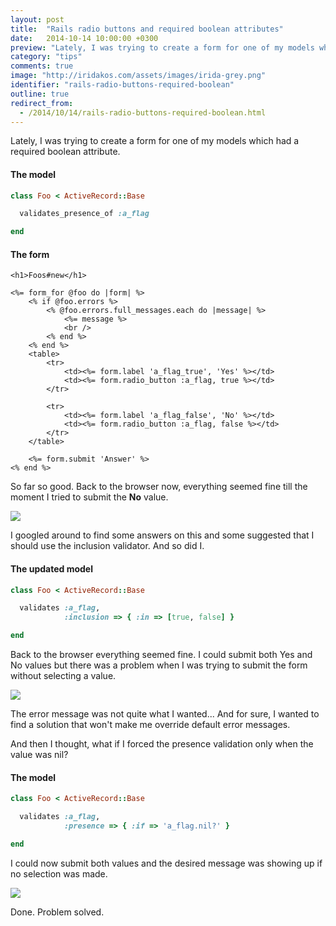 ```yaml
---
layout: post
title:  "Rails radio buttons and required boolean attributes"
date:   2014-10-14 10:00:00 +0300
preview: "Lately, I was trying to create a form for one of my models which had a required boolean attribute."
category: "tips"
comments: true
image: "http://iridakos.com/assets/images/irida-grey.png"
identifier: "rails-radio-buttons-required-boolean"
outline: true
redirect_from:
  - /2014/10/14/rails-radio-buttons-required-boolean.html
---
```


Lately, I was trying to create a form for one of my models which had a required boolean attribute.

#### The model

``` ruby
class Foo < ActiveRecord::Base

  validates_presence_of :a_flag

end
```

#### The form

``` erb
<h1>Foos#new</h1>

<%= form_for @foo do |form| %>
    <% if @foo.errors %>
        <% @foo.errors.full_messages.each do |message| %>
            <%= message %>
            <br />
        <% end %>
    <% end %>
    <table>
        <tr>
            <td><%= form.label 'a_flag_true', 'Yes' %></td>
            <td><%= form.radio_button :a_flag, true %></td>
        </tr>

        <tr>
            <td><%= form.label 'a_flag_false', 'No' %></td>
            <td><%= form.radio_button :a_flag, false %></td>
        </tr>
    </table>

    <%= form.submit 'Answer' %>
<% end %>
```

So far so good.
Back to the browser now, everything seemed fine till the moment I tried to submit the **No** value.

![](http://1.bp.blogspot.com/-X73vr-AiqOk/VN70XfW0AXI/AAAAAAAABAY/F6o4ZzhrcAk/s1600/no-blank-error.png)

I googled around to find some answers on this and some suggested that I should use the inclusion validator. And so did I.

#### The updated model

``` ruby
class Foo < ActiveRecord::Base

  validates :a_flag,
            :inclusion => { :in => [true, false] }

end
```

Back to the browser everything seemed fine. I could submit both Yes and No values but there was a problem when I was trying to submit the form without selecting a value.

![](http://1.bp.blogspot.com/-EXTVFLg_Ht0/VN743cdp_GI/AAAAAAAABAw/E1WrcVJGagY/s1600/nil-list-error.png)

The error message was not quite what I wanted... And for sure, I wanted to find a solution that won't make me override default error messages.

And then I thought, what if I forced the presence validation only when the value was nil?

#### The model

``` ruby
class Foo < ActiveRecord::Base

  validates :a_flag,
            :presence => { :if => 'a_flag.nil?' }

end
```

I could now submit both values and the desired message was showing up if no selection was made.

![](http://1.bp.blogspot.com/-0XoIwnwcmCo/VN78ZLVK-kI/AAAAAAAABBQ/fK8PVq3pSfA/s1600/solution.png)

Done. Problem solved.
